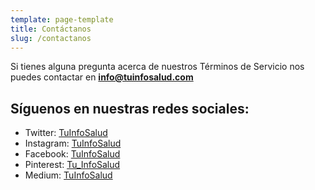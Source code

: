 ```yaml
---
template: page-template
title: Contáctanos
slug: /contactanos
---
```

<!--StartFragment-->

Si tienes alguna pregunta acerca de nuestros Términos de Servicio nos puedes contactar en **info@tuinfosalud.com**

## Síguenos en nuestras redes sociales:

* Twitter: [TuInfoSalud](https://twitter.com/TuInfoSalud)
* Instagram: [TuInfoSalud](https://www.instagram.com/tuinfosalud/)
* Facebook: [TuInfoSalud](https://www.facebook.com/tuinfosalud)
* Pinterest: [Tu_InfoSalud](https://www.pinterest.es/tu_infosalud/)
* Medium: [TuInfoSalud](https://medium.com/@tuinfosalud)

<!--EndFragment-->